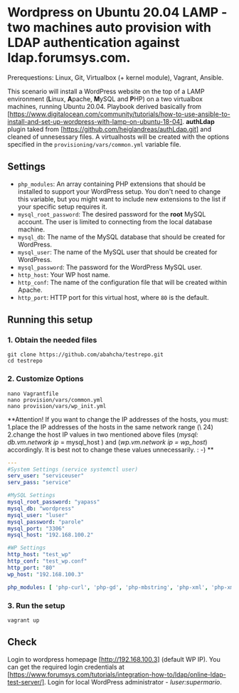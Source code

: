 # Wordpress on Ubuntu 20.04 LAMP - two machines auto provision with LDAP authentication against ldap.forumsys.com.

Prerequestions: Linux, Git, Virtualbox (+ kernel module), Vagrant, Ansible.

This scenario will install a WordPress website on the top of a LAMP environment (**L**inux, **A**pache, **M**ySQL and **P**HP) on a two virtualbox machines, running Ubuntu 20.04. 
Playbook derived basically from [https://www.digitalocean.com/community/tutorials/how-to-use-ansible-to-install-and-set-up-wordpress-with-lamp-on-ubuntu-18-04]. **authLdap** plugin taked from [https://github.com/heiglandreas/authLdap.git] and cleaned of unnesessary files. A virtualhosts will be created with the options specified in the `provisioning/vars/common.yml` variable file. 

## Settings

- `php_modules`:  An array containing PHP extensions that should be installed to support your WordPress setup. You don't need to change this variable, but you might want to include new extensions to the list if your specific setup requires it.
- `mysql_root_password`: The desired password for the **root** MySQL account. The user is limited to connecting from the local database machine.
- `mysql_db`: The name of the MySQL database that should be created for WordPress.
- `mysql_user`: The name of the MySQL user that should be created for WordPress.
- `mysql_password`: The password for the WordPress MySQL user.
- `http_host`: Your WP host name.
- `http_conf`: The name of the configuration file that will be created within Apache.
- `http_port`: HTTP port for this virtual host, where `80` is the default. 

## Running this setup

### 1. Obtain the needed files 
```shell
git clone https://github.com/abahcha/testrepo.git
cd testrepo
```

### 2. Customize Options

```shell
nano Vagrantfile
nano provision/vars/common.yml
nano provision/vars/wp_init.yml
```
**Attention! If you want to change the IP addresses of the hosts, you must:
1.place the IP addresses of the hosts in the same network range (\ 24)
2.change the host IP values in two mentioned above files (_mysql: db.vm.network ip_ = mysql_host ) and (_wp.vm.network ip = wp_host_) accordingly.
It is best not to change these values unnecessarily. : -) **

```yml
---
#System Settings (service systemctl user)
serv_user: "serviceuser"
serv_pass: "service"

#MySQL Settings
mysql_root_password: "yapass"
mysql_db: "wordpress"
mysql_user: "luser"
mysql_password: "parole"
mysql_port: "3306"
mysql_host: "192.168.100.2"

#WP Settings
http_host: "test_wp"
http_conf: "test_wp.conf"
http_port: "80"
wp_host: "192.168.100.3"

php_modules: [ 'php-curl', 'php-gd', 'php-mbstring', 'php-xml', 'php-xmlrpc', 'php-soap', 'php-intl', 'php-zip', 'php-ldap' ]
```

### 3. Run the setup

```shell 
vagrant up
```

## Check

Login to wordpress homepage [http://192.168.100.3] (default WP IP). You can get the required login credentials at [https://www.forumsys.com/tutorials/integration-how-to/ldap/online-ldap-test-server/].
Login for local WordPress administrator - _luser:supermario_.
